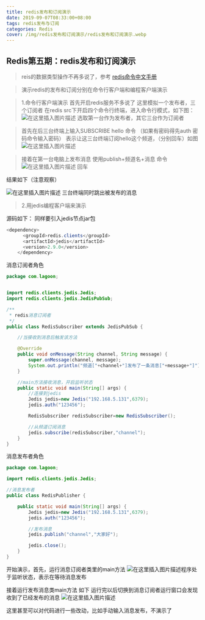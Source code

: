 ```yaml
---
title: redis发布和订阅演示
date: 2019-09-07T08:33:00+08:00
tags: redis发布与订阅
categories: Redis
cover: /img/redis发布和订阅演示/redis发布和订阅演示.webp
---
```

<meta name="referrer" content="no-referrer" />

## Redis第五期：redis发布和订阅演示
>
>reis的数据类型操作不再多说了，参考 <a href="http://redisdoc.com/">redis命令中文手册</a>

>演示redis的发布和订阅分别在命令行客户端和编程客户端演示

>1.命令行客户端演示
>首先开启redis服务不多说了
>这里模拟一个发布者，三个订阅者
>在redis src下开启四个命令行终端，进入命令行模式，如下图：
>![在这里插入图片描述](https://img-blog.csdnimg.cn/20190329233947818.png?x-oss-process=image/watermark,type_ZmFuZ3poZW5naGVpdGk,shadow_10,text_aHR0cHM6Ly9ibG9nLmNzZG4ubmV0L3FxXzQwOTQ4Nzk1,size_16,color_FFFFFF,t_70)
>选取第一台作为发布者，其它三台作为订阅者

>首先在后三台终端上输入SUBSCRIBE hello 命令
>（如果有密码得先auth 密码命令输入密码）
>表示让这三台终端订阅hello这个频道，（分别回车）如图
>![在这里插入图片描述](https://img-blog.csdnimg.cn/20190329234545918.png?x-oss-process=image/watermark,type_ZmFuZ3poZW5naGVpdGk,shadow_10,text_aHR0cHM6Ly9ibG9nLmNzZG4ubmV0L3FxXzQwOTQ4Nzk1,size_16,color_FFFFFF,t_70)

>接着在第一台电脑上发布消息
>使用publish+频道名+消息  命令
![在这里插入图片描述](https://img-blog.csdnimg.cn/20190329234646291.png?x-oss-process=image/watermark,type_ZmFuZ3poZW5naGVpdGk,shadow_10,text_aHR0cHM6Ly9ibG9nLmNzZG4ubmV0L3FxXzQwOTQ4Nzk1,size_16,color_FFFFFF,t_70)
回车

结果如下（注意观察）

![在这里插入图片描述](https://img-blog.csdnimg.cn/20190329234801733.png?x-oss-process=image/watermark,type_ZmFuZ3poZW5naGVpdGk,shadow_10,text_aHR0cHM6Ly9ibG9nLmNzZG4ubmV0L3FxXzQwOTQ4Nzk1,size_16,color_FFFFFF,t_70)
三台终端同时跳出被发布的消息

>2.用jedis编程客户端来演示

源码如下：
同样要引入jedis节点jar包

```java
<dependency>
      <groupId>redis.clients</groupId>
      <artifactId>jedis</artifactId>
      <version>2.9.0</version>
    </dependency>
```

消息订阅者角色

```java
package com.lagoon;


import redis.clients.jedis.Jedis;
import redis.clients.jedis.JedisPubSub;

/**
 * redis消息订阅者
 */
public class RedisSubscriber extends JedisPubSub {

    //当接收到消息后触发该方法

    @Override
    public void onMessage(String channel, String message) {
        super.onMessage(channel, message);
        System.out.println("频道["+channel+"]发布了一条消息["+message+"]");
    }

    //main方法接收消息，开启监听状态
    public static void main(String[] args) {
        //连接到jedis
        Jedis jedis=new Jedis("192.168.5.131",6379);
        jedis.auth("123456");

        RedisSubscriber redisSubscriber=new RedisSubscriber();

        //从频道订阅消息
        jedis.subscribe(redisSubscriber,"channel");
    }
}

```

消息发布者角色

```java
package com.lagoon;

import redis.clients.jedis.Jedis;

//消息发布者
public class RedisPublisher {

    public static void main(String[] args) {
        Jedis jedis=new Jedis("192.168.5.131",6379);
        jedis.auth("123456");

        //发布消息
        jedis.publish("channel","大家好");

        jedis.close();
    }
}

```

开始演示，首先，运行消息订阅者类里的main方法
![在这里插入图片描述](https://img-blog.csdnimg.cn/20190329235112562.png?x-oss-process=image/watermark,type_ZmFuZ3poZW5naGVpdGk,shadow_10,text_aHR0cHM6Ly9ibG9nLmNzZG4ubmV0L3FxXzQwOTQ4Nzk1,size_16,color_FFFFFF,t_70)程序处于监听状态，表示在等待消息发布

接着运行发布消息类main方法
如下
运行完以后切换到消息订阅者运行窗口会发现收到了已经发布的消息
![在这里插入图片描述](https://img-blog.csdnimg.cn/20190329235252436.png?x-oss-process=image/watermark,type_ZmFuZ3poZW5naGVpdGk,shadow_10,text_aHR0cHM6Ly9ibG9nLmNzZG4ubmV0L3FxXzQwOTQ4Nzk1,size_16,color_FFFFFF,t_70)

这里甚至可以对代码进行一些改动，比如手动输入消息发布，不演示了
